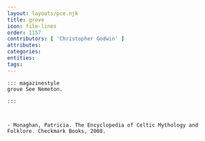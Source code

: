 ```yaml
---
layout: layouts/pce.njk
title: grove
icon: file-lines
order: 1157
contributors: [ 'Christopher Godwin' ]
attributes:
categories:
entities:
tags:
---
```

``` tab [group1:Info]
::: magazinestyle
grove See Nemeton.

:::
```
``` tab [group1:Attributes]
```
``` tab [group1:Entities]
```
``` tab [group1:Sources]
- Monaghan, Patricia. The Encyclopedia of Celtic Mythology and Folklore. Checkmark Books, 2008.
```
